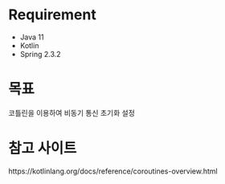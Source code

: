 
<h1>Requirement</h1>

- Java 11
- Kotlin
- Spring 2.3.2


<h1>목표</h1>

코틀린을 이용하여 비동기 통신 초기화 설정

<h1>참고 사이트</h1>
https://kotlinlang.org/docs/reference/coroutines-overview.html